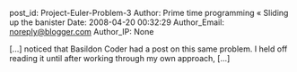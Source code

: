 post_id: Project-Euler-Problem-3
Author: Prime time programming « Sliding up the banister
Date: 2008-04-20 00:32:29
Author_Email: noreply@blogger.com
Author_IP: None

[...] noticed that Basildon Coder had a post on this same problem. I held off reading it until after working through my own approach, [...]
